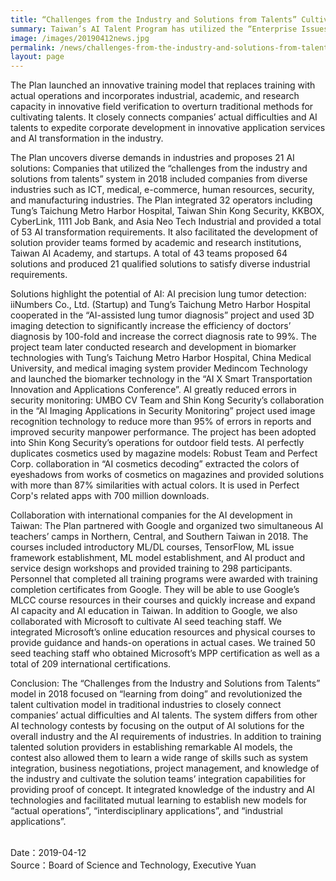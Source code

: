 ```yaml
---
title: “Challenges from the Industry and Solutions from Talents” Cultivate Talents for Applications in New AI Era
summary: Taiwan’s AI Talent Program has utilized the “Enterprise Issues”, “Issues Solving”, “Talent Training”, and “Link International” system to assist AI development in industries and cultivate AI talents to build exclusive AI applications for companies.
image: /images/20190412news.jpg
permalink: /news/challenges-from-the-industry-and-solutions-from-talents-cultivate-talents-for-applications-in-new-ai-era/
layout: page
---
```

The Plan launched an innovative training model that replaces training with actual operations and incorporates industrial, academic, and research capacity in innovative field verification to overturn traditional methods for cultivating talents. It closely connects companies’ actual difficulties and AI talents to expedite corporate development in innovative application services and AI transformation in the industry.

The Plan uncovers diverse demands in industries and proposes 21 AI solutions:
Companies that utilized the “challenges from the industry and solutions from talents” system in 2018 included companies from diverse industries such as ICT, medical, e-commerce, human resources, security, and manufacturing industries. The Plan integrated 32 operators including Tung’s Taichung Metro Harbor Hospital, Taiwan Shin Kong Security, KKBOX, CyberLink, 1111 Job Bank, and Asia Neo Tech Industrial and provided a total of 53 AI transformation requirements.
It also facilitated the development of solution provider teams formed by academic and research institutions, Taiwan AI Academy, and startups. A total of 43 teams proposed 64 solutions and produced 21 qualified solutions to satisfy diverse industrial requirements.

Solutions highlight the potential of AI:
AI precision lung tumor detection: iiNumbers Co., Ltd. (Startup) and Tung’s Taichung Metro Harbor Hospital cooperated in the “AI-assisted lung tumor diagnosis” project and used 3D imaging detection to significantly increase the efficiency of doctors’ diagnosis by 100-fold and increase the correct diagnosis rate to 99%. The project team later conducted research and development in biomarker technologies with Tung’s Taichung Metro Harbor Hospital, China Medical University, and medical imaging system provider Medincom Technology and launched the biomarker technology in the “AI X Smart Transportation Innovation and Applications Conference”.
AI greatly reduced errors in security monitoring: UMBO CV Team and Shin Kong Security’s collaboration in the “AI Imaging Applications in Security Monitoring” project used image recognition technology to reduce more than 95% of errors in reports and improved security manpower performance. The project has been adopted into Shin Kong Security’s operations for outdoor field tests.
AI perfectly duplicates cosmetics used by magazine models: Robust Team and Perfect Corp. collaboration in “AI cosmetics decoding” extracted the colors of eyeshadows from works of cosmetics on magazines and provided solutions with more than 87% similarities with actual colors. It is used in Perfect Corp's related apps with 700 million downloads.

Collaboration with international companies for the AI development in Taiwan:
The Plan partnered with Google and organized two simultaneous AI teachers’ camps in Northern, Central, and Southern Taiwan in 2018. The courses included introductory ML/DL courses, TensorFlow, ML issue framework establishment, ML model establishment, and AI product and service design workshops and provided training to 298 participants.
Personnel that completed all training programs were awarded with training completion certificates from Google. They will be able to use Google’s MLCC course resources in their courses and quickly increase and expand AI capacity and AI education in Taiwan.
In addition to Google, we also collaborated with Microsoft to cultivate AI seed teaching staff. We integrated Microsoft’s online education resources and physical courses to provide guidance and hands-on operations in actual cases. We trained 50 seed teaching staff who obtained Microsoft’s MPP certification as well as a total of 209 international certifications.

Conclusion:
The “Challenges from the Industry and Solutions from Talents” model in 2018 focused on “learning from doing” and revolutionized the talent cultivation model in traditional industries to closely connect companies’ actual difficulties and AI talents. The system differs from other AI technology contests by focusing on the output of AI solutions for the overall industry and the AI requirements of industries. In addition to training talented solution providers in establishing remarkable AI models, the contest also allowed them to learn a wide range of skills such as system integration, business negotiations, project management, and knowledge of the industry and cultivate the solution teams’ integration capabilities for providing proof of concept. It integrated knowledge of the industry and AI technologies and facilitated mutual learning to establish new models for “actual operations”, “interdisciplinary applications”, and “industrial applications”.

<br/>
Date：2019-04-12
<br/>
Source：Board of Science and Technology, Executive Yuan
